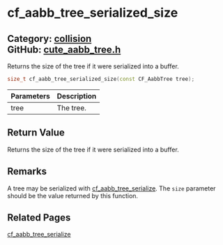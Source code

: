 [](../header.md ':include')

# cf_aabb_tree_serialized_size

Category: [collision](https://github.com/RandyGaul/cute_framework/blob/master/docs/api_reference?id=collision)  
GitHub: [cute_aabb_tree.h](https://github.com/RandyGaul/cute_framework/blob/master/include/cute_aabb_tree.h)  
---

Returns the size of the tree if it were serialized into a buffer.

```cpp
size_t cf_aabb_tree_serialized_size(const CF_AabbTree tree);
```

Parameters | Description
--- | ---
tree | The tree.

## Return Value

Returns the size of the tree if it were serialized into a buffer.

## Remarks

A tree may be serialized with [cf_aabb_tree_serialize](https://github.com/RandyGaul/cute_framework/blob/master/docs/collision/cf_aabb_tree_serialize.md). The `size` parameter should be the value returned by this function.

## Related Pages

[cf_aabb_tree_serialize](https://github.com/RandyGaul/cute_framework/blob/master/docs/collision/cf_aabb_tree_serialize.md)  
